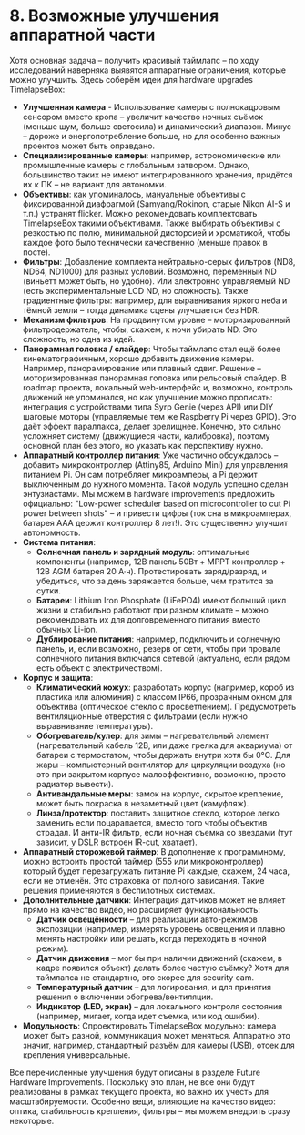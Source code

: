 # 8. Возможные улучшения аппаратной части

Хотя основная задача – получить красивый таймлапс – по ходу исследований наверняка выявятся аппаратные ограничения, которые можно улучшить. Здесь соберём идеи для hardware upgrades TimelapseBox:

* **Улучшенная камера** - Использование камеры с полнокадровым сенсором вместо кропа – увеличит качество ночных съёмок (меньше шум, больше светосила) и динамический диапазон. Минус – дороже и энергопотребление больше, но для особенно важных проектов может быть оправдано.
* **Специализированные камеры**: например, астрономические или промышленные камеры с глобальным затвором. Однако, большинство таких не имеют интегрированного хранения, придётся их к ПК – не вариант для автономки.
* **Объективы**: как упоминалось, мануальные объективы с фиксированной диафрагмой (Samyang/Rokinon, старые Nikon AI-S и т.п.) устранят flicker. Можно рекомендовать комплектовать TimelapseBox такими объективами. Также выбирать объективы с резкостью по полю, минимальной дисторсией и хроматикой, чтобы каждое фото было технически качественно (меньше правок в посте).
* **Фильтры**: Добавление комплекта нейтрально-серых фильтров (ND8, ND64, ND1000) для разных условий. Возможно, переменный ND (виньетт может быть, но удобно). Или электронно управляемый ND (есть экспериментальные LCD ND, но сложность). Также градиентные фильтры: например, для выравнивания яркого неба и тёмной земли – тогда динамика сцены улучшается без HDR.
* **Механизм фильтров**: На продвинутом уровне – моторизированный фильтродержатель, чтобы, скажем, к ночи убирать ND. Это сложность, но одна из идей.
* **Панорамная головка / слайдер**: Чтобы таймлапс стал ещё более кинематографичным, хорошо добавить движение камеры. Например, панорамирование или плавный сдвиг. Решение – моторизированная панорамная головка или рельсовый слайдер. В roadmap проекта, локальный web-интерфейс и, возможно, контроль движений не упоминался, но как улучшение можно прописать: интеграция с устройствами типа Syrp Genie (через API) или DIY шаговые моторы (управляемые тем же Raspberry Pi через GPIO). Это даёт эффект параллакса, делает зрелищнее. Конечно, это сильно усложняет систему (движущиеся части, калибровка), поэтому основной план без этого, но указать как перспективу нужно.
* **Аппаратный контроллер питания**: Уже частично обсуждалось – добавить микроконтроллер (Attiny85, Arduino Mini) для управления питанием Pi. Он сам потребляет микроамперы, а Pi держит выключенным до нужного момента. Такой модуль успешно сделан энтузиастами. Мы можем в hardware improvements предложить официально: "Low-power scheduler based on microcontroller to cut Pi power between shots" – и привести цифры (ток сна в микроамперах, батарея AAA держит контроллер 8 лет!). Это существенно улучшит автономность.
* **Система питания**:
  * **Солнечная панель и зарядный модуль**: оптимальные компоненты (например, 12В панель 50Вт + MPPT контроллер + 12В AGM батарея 20 А·ч). Протестировать заряд/разряд, и убедиться, что за день заряжается больше, чем тратится за сутки.
  * **Батареи**: Lithium Iron Phosphate (LiFePO4) имеют больший цикл жизни и стабильно работают при разном климате – можно рекомендовать их для долговременного питания вместо обычных Li-ion.
  * **Дублирование питания**: например, подключить и солнечную панель, и, если возможно, резерв от сети, чтобы при провале солнечного питания включался сетевой (актуально, если рядом есть объект с электричеством).
* **Корпус и защита**:
  * **Климатический кожух**: разработать корпус (например, короб из пластика или алюминия) с классом IP66, прозрачным окном для объектива (оптическое стекло с просветлением). Предусмотреть вентиляционные отверстия с фильтрами (если нужно выравнивание температуры).
  * **Обогреватель/кулер**: для зимы – нагревательный элемент (нагревательный кабель 12В, или даже грелка для аквариума) от батареи с термостатом, чтобы держать внутри хотя бы 0°C. Для жары – компьютерный вентилятор для циркуляции воздуха (но это при закрытом корпусе малоэффективно, возможно, просто радиатор вывести).
  * **Антивандальные меры**: замок на корпус, скрытое крепление, может быть покраска в незаметный цвет (камуфляж).
  * **Линза/протектор**: поставить защитное стекло, которое легко заменить если поцарапается, вместо того чтобы объектив страдал. И анти-IR фильтр, если ночная съемка со звездами (тут зависит, у DSLR встроен IR-cut, хватает).
* **Аппаратный сторожевой таймер**: В дополнение к программному, можно встроить простой таймер (555 или микроконтроллер) который будет перезагружать питание Pi каждые, скажем, 24 часа, если не отменён. Это страховка от полного зависания. Такие решения применяются в беспилотных системах.
* **Дополнительные датчики**: Интеграция датчиков может не влияет прямо на качество видео, но расширяет функциональность:
  * **Датчик освещённости** – для реализации авто-режимов экспозиции (например, измерять уровень освещения и плавно менять настройки или решать, когда переходить в ночной режим).
  * **Датчик движения** – мог бы при наличии движений (скажем, в кадре появился объект) делать более частую съёмку? Хотя для таймлапса не стандартно, это скорее для security cam.
  * **Температурный датчик** – для логирования, и для принятия решения о включении обогрева/вентиляции.
  * **Индикатор (LED, экран)** – для локального контроля состояния (например, мигает, когда идет съемка, или код ошибки).
* **Модульность**: Спроектировать TimelapseBox модульно: камера может быть разной, коммуникация может меняться. Аппаратно это значит, например, стандартный разъём для камеры (USB), отсек для крепления универсальные.

Все перечисленные улучшения будут описаны в разделе Future Hardware Improvements. Поскольку это план, не все они будут реализованы в рамках текущего проекта, но важно их учесть для масштабируемости. Особенно вещи, влияющие на качество видео: оптика, стабильность крепления, фильтры – мы можем внедрить сразу некоторые.